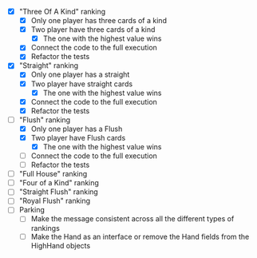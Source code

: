 - [X] "Three Of A Kind" ranking
  - [x] Only one player has three cards of a kind 
  - [X] Two player have three cards of a kind
    - [X] The one with the highest value wins
  - [X] Connect the code to the full execution
  - [X] Refactor the tests
- [X] "Straight" ranking
  - [X] Only one player has a straight 
  - [X] Two player have straight cards 
    - [X] The one with the highest value wins
  - [X] Connect the code to the full execution
  - [X] Refactor the tests
- [ ] "Flush" ranking
  - [X] Only one player has a Flush
  - [X] Two player have Flush cards
    - [X] The one with the highest value wins
  - [ ] Connect the code to the full execution
  - [ ] Refactor the tests
- [ ] "Full House" ranking
- [ ] "Four of a Kind" ranking
- [ ] "Straight Flush" ranking
- [ ] "Royal Flush" ranking
- [ ] Parking 
  - [ ] Make the message consistent across all the different types of rankings 
  - [ ] Make the Hand as an interface or remove the Hand fields from the HighHand objects